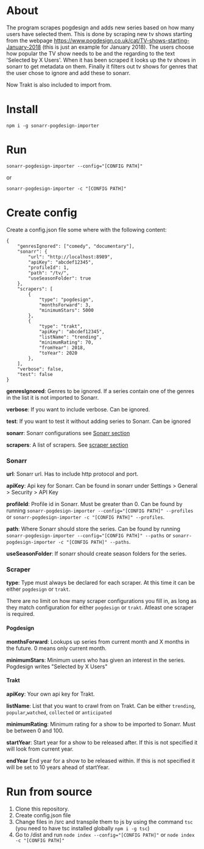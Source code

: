 About
====
The program scrapes pogdesign and adds new series based on how many users have selected them. This is done by scraping new tv shows starting from the webpage https://www.pogdesign.co.uk/cat/TV-shows-starting-January-2018 (this is just an example for January 2018). The users choose how popular the TV show needs to be and the regarding to the text 'Selected by X Users'. When it has been scraped it looks up the tv shows in sonarr to get metadata on them. Finally it filters out tv shows for genres that the user chose to ignore and add these to sonarr.

Now Trakt is also included to import from.

Install
=======
`npm i -g sonarr-pogdesign-importer`

Run
===
`sonarr-pogdesign-importer --config="[CONFIG PATH]"`

or

`sonarr-pogdesign-importer -c "[CONFIG PATH]"`

Create config
=============
Create a config.json file some where with the following content:
```
{
    "genresIgnored": ["comedy", "documentary"],
    "sonarr": {
        "url": "http://localhost:8989",
        "apiKey": "abcdef12345",
        "profileId": 1,
        "path": "/tv/",
        "useSeasonFolder": true
    },
    "scrapers": [
        {
            "type": "pogdesign",
            "monthsForward": 3,
            "minimumStars": 5000
        },
        {
            "type": "trakt",
            "apiKey": "abcdef12345",
            "listName": "trending",
            "minimumRating": 70,
            "fromYear": 2018,
            "toYear": 2020
        },
    ],
    "verbose": false,
    "test": false
}
```

**genresIgnored**: Genres to be ignored. If a series contain one of the genres in the list it is not imported to Sonarr.

**verbose**: If you want to include verbose. Can be ignored.

**test**: If you want to test it without adding series to Sonarr. Can be ignored

**sonarr**: Sonarr configurations see [Sonarr section](#sonarr)

**scrapers**: A list of scrapers. See [scraper section](#scraper)

### Sonarr
**url**: Sonarr url. Has to include http protocol and port.

**apiKey**: Api key for Sonarr. Can be found in sonarr under Settings > General > Security > API Key

**profileId**: Profile id in Sonarr. Must be greater than 0. Can be found by running `sonarr-pogdesign-importer --config="[CONFIG PATH]" --profiles` or `sonarr-pogdesign-importer -c "[CONFIG PATH]" --profiles`.

**path**: Where Sonarr should store the series. Can be found by running `sonarr-pogdesign-importer --config="[CONFIG PATH]" --paths` or `sonarr-pogdesign-importer -c "[CONFIG PATH]" --paths`.

**useSeasonFolder**: If sonarr should create season folders for the series.

### Scraper
**type**: Type must always be declared for each scraper. At this time it can be either `pogdesign` or `trakt`.

There are no limit on how many scraper configurations you fill in, as long as they match configuration for either `pogdesign` or `trakt`. Atleast one scraper is required.
#### Pogdesign
**monthsForward**: Lookups up series from current month and X months in the future. 0 means only current month.

**minimumStars**: Minimum users who has given an interest in the series. Pogdesign writes "Selected by X Users"

#### Trakt
**apiKey**: Your own api key for Trakt.

**listName**: List that you want to crawl from on Trakt. Can be either `trending`, `popular`,`watched`, `collected` or `anticipated`

**minimumRating**: Minimum rating for a show to be imported to Sonarr. Must be between 0 and 100.

**startYear**: Start year for a show to be released after. If this is not specified it will look from current year.

**endYear** End year for a show to be released within. If this is not specified it will be set to 10 years ahead of startYear.



Run from source
===============
1. Clone this repository.
2. Create config.json file
3. Change files in /src and transpile them to js by using the command `tsc` (you need to have tsc installed globally `npm i -g tsc`)
4. Go to /dist and run `node index --config="[CONFIG PATH]"` or `node index -c "[CONFIG PATH]"`
